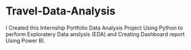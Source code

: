 # Travel-Data-Analysis
I Created this Internship Portfolio Data Analysis Project Using Python to perform Exploratery Data anslysis (EDA) and Creating Dashboard report Using Power BI.
